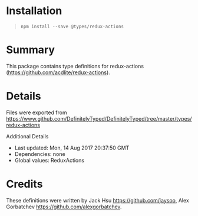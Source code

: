 # Installation
> `npm install --save @types/redux-actions`

# Summary
This package contains type definitions for redux-actions (https://github.com/acdlite/redux-actions).

# Details
Files were exported from https://www.github.com/DefinitelyTyped/DefinitelyTyped/tree/master/types/redux-actions

Additional Details
 * Last updated: Mon, 14 Aug 2017 20:37:50 GMT
 * Dependencies: none
 * Global values: ReduxActions

# Credits
These definitions were written by Jack Hsu <https://github.com/jaysoo>, Alex Gorbatchev <https://github.com/alexgorbatchev>.
